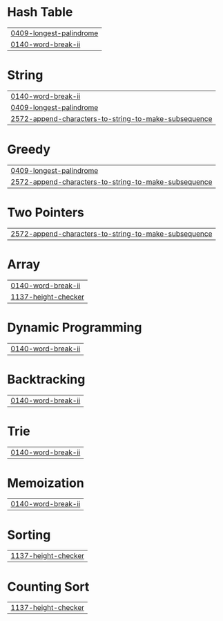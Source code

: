 # Hash Table
|  |
| ------- |
| [0409-longest-palindrome](https://github.com/itsmesuraj20/Coding-Journey/tree/master/0409-longest-palindrome) |
| [0140-word-break-ii](https://github.com/itsmesuraj20/Coding-Journey/tree/master/0140-word-break-ii) |


# String
|  |
| ------- |
| [0140-word-break-ii](https://github.com/itsmesuraj20/Coding-Journey/tree/master/0140-word-break-ii) |
| [0409-longest-palindrome](https://github.com/itsmesuraj20/Coding-Journey/tree/master/0409-longest-palindrome) |
| [2572-append-characters-to-string-to-make-subsequence](https://github.com/itsmesuraj20/Coding-Journey/tree/master/2572-append-characters-to-string-to-make-subsequence) |
# Greedy
|  |
| ------- |
| [0409-longest-palindrome](https://github.com/itsmesuraj20/Coding-Journey/tree/master/0409-longest-palindrome) |
| [2572-append-characters-to-string-to-make-subsequence](https://github.com/itsmesuraj20/Coding-Journey/tree/master/2572-append-characters-to-string-to-make-subsequence) |
# Two Pointers
|  |
| ------- |
| [2572-append-characters-to-string-to-make-subsequence](https://github.com/itsmesuraj20/Coding-Journey/tree/master/2572-append-characters-to-string-to-make-subsequence) |
# Array
|  |
| ------- |
| [0140-word-break-ii](https://github.com/itsmesuraj20/Coding-Journey/tree/master/0140-word-break-ii) |
| [1137-height-checker](https://github.com/itsmesuraj20/Coding-Journey/tree/master/1137-height-checker) |
# Dynamic Programming
|  |
| ------- |
| [0140-word-break-ii](https://github.com/itsmesuraj20/Coding-Journey/tree/master/0140-word-break-ii) |
# Backtracking
|  |
| ------- |
| [0140-word-break-ii](https://github.com/itsmesuraj20/Coding-Journey/tree/master/0140-word-break-ii) |
# Trie
|  |
| ------- |
| [0140-word-break-ii](https://github.com/itsmesuraj20/Coding-Journey/tree/master/0140-word-break-ii) |
# Memoization
|  |
| ------- |
| [0140-word-break-ii](https://github.com/itsmesuraj20/Coding-Journey/tree/master/0140-word-break-ii) |
# Sorting
|  |
| ------- |
| [1137-height-checker](https://github.com/itsmesuraj20/Coding-Journey/tree/master/1137-height-checker) |
# Counting Sort
|  |
| ------- |
| [1137-height-checker](https://github.com/itsmesuraj20/Coding-Journey/tree/master/1137-height-checker) |